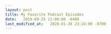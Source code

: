 ```yaml
---
layout: post
title: My Favorite Podcast Episodes
date:   2019-09-25 21:00:00 -0400
last_modified_at:   2020-01-28 23:24:00 -0700
---
```

